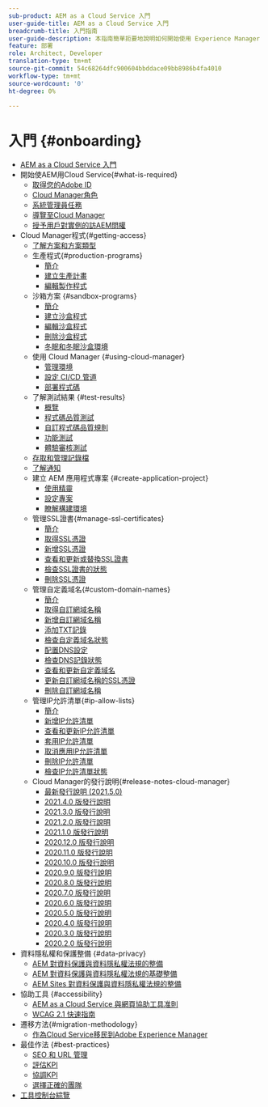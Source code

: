 ```yaml
---
sub-product: AEM as a Cloud Service 入門
user-guide-title: AEM as a Cloud Service 入門
breadcrumb-title: 入門指南
user-guide-description: 本指南簡單扼要地說明如何開始使用 Experience Manager as a Cloud Service，包括如何取得存取權限和重要的資料保護資訊。
feature: 部署
role: Architect, Developer
translation-type: tm+mt
source-git-commit: 54c68264dfc900604bbddace09bb8986b4fa4010
workflow-type: tm+mt
source-wordcount: '0'
ht-degree: 0%

---
```



# 入門 {#onboarding}

+ [AEM as a Cloud Service 入門](/help/onboarding/home.md)
+ 開始使AEM用Cloud Service{#what-is-required}
   + [取得您的Adobe ID](what-is-required/get-your-adobe-id.md)
   + [Cloud Manager角色](what-is-required/user-roles-permissions.md)
   + [系統管理員任務](what-is-required/add-users-assign-cm-roles.md)
   + [導覽至Cloud Manager](what-is-required/navigate-to-cloud-manager.md)
   + [授予用戶對實例的訪AEM問權](/help/onboarding/what-is-required/accessing-aem-instance.md)
+ Cloud Manager程式{#getting-access}
   + [了解方案和方案類型](getting-access-to-aem-in-cloud/understand-program-types.md)
   + 生產程式{#production-programs}
      + [簡介](/help/onboarding/getting-access-to-aem-in-cloud/introduction-production-programs.md)
      + [建立生產計畫](getting-access-to-aem-in-cloud/creating-production-program.md)
      + [編輯製作程式](/help/onboarding/getting-access-to-aem-in-cloud/editing-production-program.md)
   + 沙箱方案 {#sandbox-programs}
      + [簡介](getting-access-to-aem-in-cloud/introduction-sandbox-programs.md)
      + [建立沙盒程式](getting-access-to-aem-in-cloud/creating-sandbox-program.md)
      + [編輯沙盒程式](/help/onboarding/getting-access-to-aem-in-cloud/editing-sandbox-program.md)
      + [刪除沙盒程式](getting-access-to-aem-in-cloud/deleting-sandbox-program.md)
      + [冬眠和冬眠沙盒環境](/help/onboarding/getting-access-to-aem-in-cloud/hibernating-de-hibernating-sandbox-environments.md)
   + 使用 Cloud Manager {#using-cloud-manager}
      + [管理環境](https://experienceleague.adobe.com/docs/experience-manager-cloud-service/implementing/using-cloud-manager/manage-environments.html)
      + [設定 CI/CD 管道](https://experienceleague.adobe.com/docs/experience-manager-cloud-service/implementing/using-cloud-manager/configure-pipeline.html)
      + [部署程式碼](https://experienceleague.adobe.com/docs/experience-manager-cloud-service/implementing/using-cloud-manager/deploy-code.html)
   + 了解測試結果 {#test-results}
      + [概覽](https://experienceleague.adobe.com/docs/experience-manager-cloud-service/implementing/using-cloud-manager/test-results/overview-test-results.html)
      + [程式碼品質測試](https://experienceleague.adobe.com/docs/experience-manager-cloud-service/implementing/using-cloud-manager/test-results/code-quality-testing.html)
      + [自訂程式碼品質規則](https://experienceleague.adobe.com/docs/experience-manager-cloud-service/implementing/using-cloud-manager/test-results/custom-code-quality-rules.html)
      + [功能測試](https://experienceleague.adobe.com/docs/experience-manager-cloud-service/implementing/using-cloud-manager/test-results/functional-testing.html)
      + [體驗審核測試](https://experienceleague.adobe.com/docs/experience-manager-cloud-service/implementing/using-cloud-manager/test-results/experience-audit-testing.html)
   + [存取和管理記錄檔](https://experienceleague.adobe.com/docs/experience-manager-cloud-service/implementing/using-cloud-manager/manage-logs.html)
   + [了解通知](https://experienceleague.adobe.com/docs/experience-manager-cloud-service/implementing/using-cloud-manager/notifications.html)
   + 建立 AEM 應用程式專案 {#create-application-project}
      + [使用精靈](getting-access-to-aem-in-cloud/using-the-wizard.md)
      + [設定專案](getting-access-to-aem-in-cloud/setting-up-project.md)
      + [瞭解構建環境](getting-access-to-aem-in-cloud/build-environment-details.md)
   + 管理SSL證書{#manage-ssl-certificates}
      + [簡介](https://experienceleague.adobe.com/docs/experience-manager-cloud-service/implementing/using-cloud-manager/manage-ssl-certificates/introduction.html)
      + [取得SSL憑證](https://experienceleague.adobe.com/docs/experience-manager-cloud-service/implementing/using-cloud-manager/manage-ssl-certificates/get-ssl-certificate.html)
      + [新增SSL憑證](https://experienceleague.adobe.com/docs/experience-manager-cloud-service/implementing/using-cloud-manager/manage-ssl-certificates/add-ssl-certificate.html)
      + [查看和更新或替換SSL證書](https://experienceleague.adobe.com/docs/experience-manager-cloud-service/implementing/using-cloud-manager/manage-ssl-certificates/view-update-replace-ssl-certificate.html)
      + [檢查SSL證書的狀態](https://experienceleague.adobe.com/docs/experience-manager-cloud-service/implementing/using-cloud-manager/manage-ssl-certificates/check-status-ssl-certificate.html)
      + [刪除SSL憑證](https://experienceleague.adobe.com/docs/experience-manager-cloud-service/implementing/using-cloud-manager/manage-ssl-certificates/delete-ssl-certificate.html)
   + 管理自定義域名{#custom-domain-names}
      + [簡介](https://experienceleague.adobe.com/docs/experience-manager-cloud-service/implementing/using-cloud-manager/custom-domain-names/introduction.html)
      + [取得自訂網域名稱](https://experienceleague.adobe.com/docs/experience-manager-cloud-service/implementing/using-cloud-manager/custom-domain-names/get-custom-domain-name.html)
      + [新增自訂網域名稱](https://experienceleague.adobe.com/docs/experience-manager-cloud-service/implementing/using-cloud-manager/custom-domain-names/add-custom-domain-name.html)
      + [添加TXT記錄](https://experienceleague.adobe.com/docs/experience-manager-cloud-service/implementing/using-cloud-manager/custom-domain-names/add-text-record.html)
      + [檢查自定義域名狀態](https://experienceleague.adobe.com/docs/experience-manager-cloud-service/implementing/using-cloud-manager/custom-domain-names/check-domain-name-status.html)
      + [配置DNS設定](https://experienceleague.adobe.com/docs/experience-manager-cloud-service/implementing/using-cloud-manager/custom-domain-names/configure-dns-settings.html)
      + [檢查DNS記錄狀態](https://experienceleague.adobe.com/docs/experience-manager-cloud-service/implementing/using-cloud-manager/custom-domain-names/check-dns-record-status.html)
      + [查看和更新自定義域名](https://experienceleague.adobe.com/docs/experience-manager-cloud-service/implementing/using-cloud-manager/custom-domain-names/view-update-replace-custom-domain-name.html)
      + [更新自訂網域名稱的SSL憑證](https://experienceleague.adobe.com/docs/experience-manager-cloud-service/implementing/using-cloud-manager/custom-domain-names/update-cdn-ssl-certificate.html)
      + [刪除自訂網域名稱](https://experienceleague.adobe.com/docs/experience-manager-cloud-service/implementing/using-cloud-manager/custom-domain-names/delete-custom-domain-name.html)
   + 管理IP允許清單{#ip-allow-lists}
      + [簡介](https://experienceleague.adobe.com/docs/experience-manager-cloud-service/implementing/using-cloud-manager/ip-allow-lists/introduction.html)
      + [新增IP允許清單](https://experienceleague.adobe.com/docs/experience-manager-cloud-service/implementing/using-cloud-manager/ip-allow-lists/add-ip-allow-lists.html)
      + [查看和更新IP允許清單](https://experienceleague.adobe.com/docs/experience-manager-cloud-service/implementing/using-cloud-manager/ip-allow-lists/view-update-ip-allow-list.html)
      + [套用IP允許清單](https://experienceleague.adobe.com/docs/experience-manager-cloud-service/implementing/using-cloud-manager/ip-allow-lists/apply-allow-list.html)
      + [取消應用IP允許清單](https://experienceleague.adobe.com/docs/experience-manager-cloud-service/implementing/using-cloud-manager/ip-allow-lists/unapply-ip-allow-list.html)
      + [刪除IP允許清單](https://experienceleague.adobe.com/docs/experience-manager-cloud-service/implementing/using-cloud-manager/ip-allow-lists/delete-ip-allow-list.html)
      + [檢查IP允許清單狀態](https://experienceleague.adobe.com/docs/experience-manager-cloud-service/implementing/using-cloud-manager/ip-allow-lists/check-ip-allow-list-status.html)
   + Cloud Manager的發行說明{#release-notes-cloud-manager}
      + [最新發行說明 (2021.5.0)](/help/onboarding/release-notes-cloud-manager/release-notes-cm-current.md)
      + [2021.4.0 版發行說明](/help/onboarding/release-notes-cloud-manager/release-notes-cm-2021-4-0.md)
      + [2021.3.0 版發行說明](/help/onboarding/release-notes-cloud-manager/release-notes-cm-2021-3-0.md)
      + [2021.2.0 版發行說明](/help/onboarding/release-notes-cloud-manager/release-notes-cm-2021-2-0.md)
      + [2021.1.0 版發行說明](/help/onboarding/release-notes-cloud-manager/release-notes-cm-2021-1-0.md)
      + [2020.12.0 版發行說明](/help/onboarding/release-notes-cloud-manager/release-notes-cm-2020-12-0.md)
      + [2020.11.0 版發行說明](/help/onboarding/release-notes-cloud-manager/release-notes-cm-2020-11-0.md)
      + [2020.10.0 版發行說明](/help/onboarding/release-notes-cloud-manager/release-notes-cm-2020-10-0.md)
      + [2020.9.0 版發行說明](/help/onboarding/release-notes-cloud-manager/release-notes-cm-2020-9-0.md)
      + [2020.8.0 版發行說明](/help/onboarding/release-notes-cloud-manager/release-notes-cm-2020-8-0.md)
      + [2020.7.0 版發行說明](/help/onboarding/release-notes-cloud-manager/release-notes-cm-2020-7-0.md)
      + [2020.6.0 版發行說明](/help/onboarding/release-notes-cloud-manager/release-notes-cm-2020-6-0.md)
      + [2020.5.0 版發行說明](/help/onboarding/release-notes-cloud-manager/release-notes-cm-2020-5-0.md)
      + [2020.4.0 版發行說明](/help/onboarding/release-notes-cloud-manager/release-notes-cm-2020-4-0.md)
      + [2020.3.0 版發行說明](/help/onboarding/release-notes-cloud-manager/release-notes-cm-2020-3-0.md)
      + [2020.2.0 版發行說明](/help/onboarding/release-notes-cloud-manager/release-notes-cm-2020-2-0.md)
+ 資料隱私權和保護整備 {#data-privacy}
   + [AEM 對資料保護與資料隱私權法規的整備](data-privacy-and-protection-readiness/aem-readiness.md)
   + [AEM 對資料保護與資料隱私權法規的基礎整備](data-privacy-and-protection-readiness/foundation-readiness.md)
   + [AEM Sites 對資料保護與資料隱私權法規的整備](data-privacy-and-protection-readiness/sites-readiness.md)
+ 協助工具 {#accessibility}
   + [AEM as a Cloud Service 與網頁協助工具准則](accessibility/web-accessibility.md)
   + [WCAG 2.1 快速指南](accessibility/quick-guide-wcag.md)
+ 遷移方法{#migration-methodology}
   + [作為Cloud Service移民到Adobe Experience Manager](migration-methodology/getting-started.md)
+ 最佳作法 {#best-practices}
   + [SEO 和 URL 管理](best-practices/seo-and-url-management.md)
   + [評估KPI](best-practices/assessing-kpis.md)
   + [協調KPI](best-practices/aligning-kpis.md)
   + [選擇正確的團隊](best-practices/choose-right-team.md)
+ [工具控制台綜覽](tools-consoles.md)
